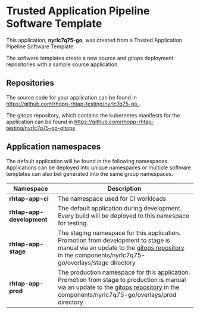 # Trusted Application Pipeline Software Template

This application, **nyrlc7q75-go**, was created from a Trusted Application Pipeline Software Template.

The software templates create a new source and gitops deployment repositories with a sample source application. 

## Repositories

The source code for your application can be found in [https://github.com/rhopp-rhtap-testing/nyrlc7q75-go ](https://github.com/rhopp-rhtap-testing/nyrlc7q75-go ).
 
The gitops repository, which contains the kubernetes manifests for the application can be found in 
[https://github.com/rhopp-rhtap-testing/nyrlc7q75-go-gitops ](https://github.com/rhopp-rhtap-testing/nyrlc7q75-go-gitops ) 

## Application namespaces 

The default application will be found in the following namespaces. Applications can be deployed into unique namespaces or multiple software templates can also bet generated into the same group namespaces.  

|  Namespace   |  Description   |  
| -------- | -------- |
| **rhtap-app-ci** | The namespace used for CI workloads |
| **rhtap-app-development** | The default application during development. Every build will be deployed to this namespace for testing. |
| **rhtap-app-stage** | The staging namespace for this application. Promotion from development to stage is manual via an update to the [gitops repository](https://github.com/rhopp-rhtap-testing/nyrlc7q75-go-gitops ) in the components/nyrlc7q75-go/overlays/stage directory |
| **rhtap-app-prod** | The production namespace for this application. Promotion from stage to production is manual via an update to the [gitops repository](https://github.com/rhopp-rhtap-testing/nyrlc7q75-go-gitops ) in the components/nyrlc7q75-go/overlays/prod directory |